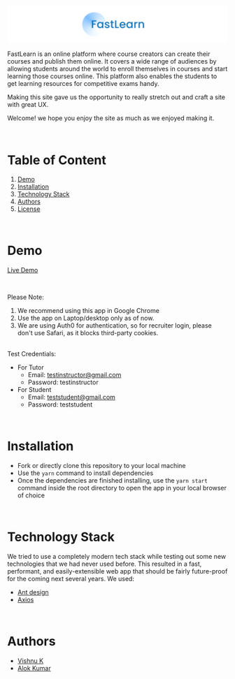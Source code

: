 
#

![FastLearn Logo](./assets/banner.png)


FastLearn is an online platform where course creators can create their courses and publish them online. It covers a wide range of audiences by allowing students around the world to enroll themselves in courses and start learning those courses online. This platform also enables the students to get learning resources for competitive exams handy.

Making this site gave us the opportunity to really stretch out and craft a site with great UX.

Welcome! we hope you enjoy the site as much as we enjoyed making it.

<br/>

# Table of Content

1. [Demo](#demo)
2. [Installation](#installation)
3. [Technology Stack](#technology-stack)
4. [Authors](#authors)
5. [License](#license)

<br/>

# Demo

[Live Demo](http://ec2-65-0-125-246.ap-south-1.compute.amazonaws.com/)

<br/>

Please Note:

1. We recommend using this app in Google Chrome
2. Use the app on Laptop/desktop only as of now.
3. We are using Auth0 for authentication, so for recruiter login, please don't use Safari, as it blocks third-party cookies.

<br/>
Test Credentials:

- For Tutor
  - Email: testinstructor@gmail.com
  - Password: testinstructor
- For Student
  - Email: teststudent@gmail.com
  - Password: teststudent

<br/>

# Installation

- Fork or directly clone this repository to your local machine
- Use the `yarn` command to install dependencies
- Once the dependencies are finished installing, use the `yarn start` command inside the root directory to open the app in your local browser of choice

<br/>

# Technology Stack

We tried to use a completely modern tech stack while testing out some new technologies that we had never used before. This resulted in a fast, performant, and easily-extensible web app that should be fairly future-proof for the coming next several years. We used:

- [Ant design](https://ant.design/)
- [Axios](https://axios-http.com/docs/intro)

<br/>

# Authors

- [Vishnu K](https://github.com/aug-vishnu)
- [Alok Kumar](https://github.com/alokscra26032011Zk/)

<br/>
